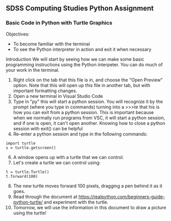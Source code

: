 ## SDSS Computing Studies Python Assignment
### Basic Code in Python with Turtle Graphics

Objectives:
* To become familiar with the terminal
* To see the Python interpreter in action and exit it when necessary

Introduction
We will start by seeing how we can make some basic programming instructions using the Python interpeter.  You can do much of your work in the terminal.

1. Right click on the tab that this file is in, and choose the "Open Preview" option. Note that this will open up this file in another tab, but with important formatting changes.
2. Open a new terminal in Visual Studio Code
3. Type in "py"  this will start a python session. You will recognize it by the prompt (where you type in commands) turning into a >>>te that his is how you can exit from a python session. This is important because when we normally run programs from VSC, it will start a python session, and if one is open, it can't open another.  Knowing how to close a python session with exit() can be helpful
5. Re-enter a python session and type in the following commands:
```
import turtle
s = turtle.getscreen()
```
6. A window opens up with a turtle that we can control.
7. Let's create a turtle we can control using:
```
t = turtle.Turtle()
t.forward(100)
```
8. The new turtle moves forward 100 pixels, dragging a pen behind it as it goes.
9. Read through the document at https://realpython.com/beginners-guide-python-turtle/ and experiment with the turtle.
10. Tomorrow, we will use the information in this document to draw a picture using the turtle!